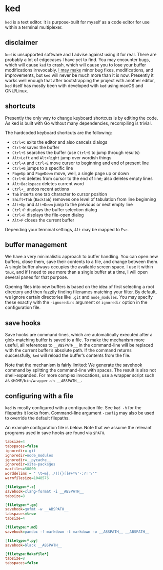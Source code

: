 # ked

`ked` is a text editor. It is purpose-built for myself as a code editor
for use within a terminal multiplexer.

## disclaimer

`ked` is unsupported software and I advise against using it for real.
There are probably a lot of edgecases I have yet to find. You may
encounter bugs, which will cause `ked` to crash, which will cause you to
lose your buffer modifications irrevocably. [I may make](TODO.md) minor
bug fixes, modifications, and improvements, but `ked` will never be much
more than it is now. Presently it works well enough that after
bootstrapping the project with another editor, `ked` itself has mostly
been with developed with `ked` using macOS and GNU/Linux.

## shortcuts

Presently the only way to change keyboard shortcuts is by editing the
code. As ked is built with Go without many dependencies, recompiling is
trivial.

The hardcoded keyboard shortcuts are the following:

  - `Ctrl+C` exits the editor and also cancels dialogs
  - `Ctrl+W` saves the buffer
  - `Ctrl+S` searches the buffer (use `Ctrl+S` to jump through results)
  - `Alt+Left` and `Alt+Right` jump over wordish things
  - `Ctrl+A` and `Ctrl+E` move cursor to beginning and end of present
    line
  - `Ctrl+G` jumps to a specific line
  - `PageUp` and `PageDown` move, well, a single page up or down
  - `Ctrl+K` deletes from cursor to the end of line; also deletes empty
    lines
  - `Alt+Backspace` deletes current word
  - `Ctrl+_` undos recent actions
  - `Tab` inserts one tab character to cursor position
  - `Shift+Tab` (`Backtab`) removes one level of tabulation from line
    beginning
  - `Alt+Up` and `Alt+Down` jump to the previous or next empty line
  - `Ctrl+P` displays the buffer selection dialog
  - `Ctrl+F` displays the file-open dialog
  - `Alt+F` closes the current buffer

Depending your terminal settings, `Alt` may be mapped to `Esc`.

## buffer management

We have a very minimalistic approach to buffer handling. You can open
new buffers, close them, save their contents to a file, and change
between them. A single buffer always occupies the available screen
space. I use it within `tmux`, and if I need to see more than a single
buffer at a time, I will open several panes for that purpose.

Opening files into new buffers is based on the idea of first selecting a
root directory and then fuzzily finding filenames matching your filter.
By default, we ignore certain directories like `.git` and
`node_modules`. You may specify these exactly with the `-ignoredirs`
argument or `ignoredir` option in the configuration file.

## save hooks

Save hooks are command-lines, which are automatically executed after a
glob-matching buffer is saved to a file. To make the mechanism more
useful, all references to `__ABSPATH__` in the command-line will be
replaced with the current buffer’s absolute path. If the command returns
successfully, `ked` will reload the buffer’s contents from the file.

Note that the mechanism is fairly limited: We generate the savehook
command by splitting the command-line with spaces. The result is also
not shell-expanded. For more complex invocations, use a wrapper script
such as `$HOME/bin/wrapper.sh __ABSPATH__`.

## configuring with a file

`ked` is mostly configured with a configuration file. See `ked -h` for
the filepaths it looks from. Command-line argument `-config` may also be
used to override the default filepaths.

An example configuration file is below. Note that we assume the relevant
programs used in save hooks are found via `$PATH`.

``` ini
tabsize=4
tabspaces=false
ignoredir=.git
ignoredir=node_modules
ignoredir=__pycache__
ignoredir=site-packages
maxfiles=50000
worddelims = " \t=&|,./(){}[]#+*%'-:?!'\""
warnfilesize=1048576

[filetype:*.c]
savehook=clang-format -i __ABSPATH__
tabsize=8

[filetype:*.go]
savehook=gofmt -w __ABSPATH__
tabspaces=true
tabsize=4

[filetype:*.md]
savehook=pandoc -f markdown -t markdown -o __ABSPATH__ __ABSPATH__

[filetype:*.py]
savehook=black __ABSPATH__

[filetype:Makefile*]
tabsize=8
tabspaces=false
```
